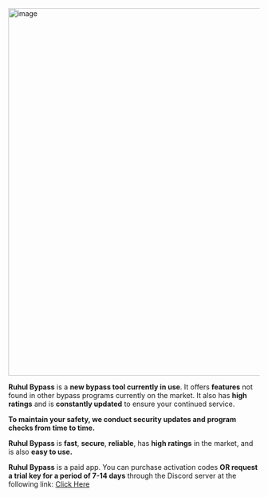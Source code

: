 <img width="931" height="737" alt="image" src="https://github.com/user-attachments/assets/5461f815-c863-4990-a6e1-867114dfddbe" />

**Ruhul Bypass** is a **new bypass tool currently in use**. It offers **features** not found in other bypass programs currently on the market. It also has **high ratings** and is **constantly updated** to ensure your continued service.

**To maintain your safety, we conduct security updates and program checks from time to time.**

**Ruhul Bypass** is **fast**, **secure**, **reliable**, has **high ratings** in the market, and is also **easy to use.**

**Ruhul Bypass** is a paid app. You can purchase activation codes **OR request a trial key for a period of 7-14 days** through the Discord server at the following link: [Click Here](https://discord.gg/9ravwb3WHM)

